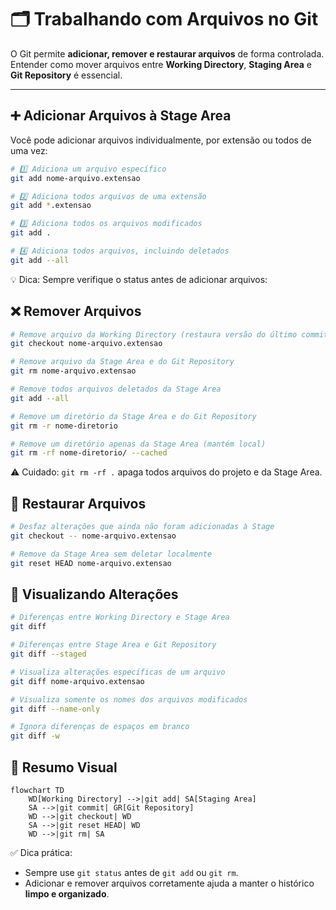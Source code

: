 # 🗂️ Trabalhando com Arquivos no Git

O Git permite **adicionar, remover e restaurar arquivos** de forma controlada.  
Entender como mover arquivos entre **Working Directory**, **Staging Area** e **Git Repository** é essencial.

---

## ➕ Adicionar Arquivos à Stage Area

Você pode adicionar arquivos individualmente, por extensão ou todos de uma vez:

```bash
# 1️⃣ Adiciona um arquivo específico
git add nome-arquivo.extensao

# 2️⃣ Adiciona todos arquivos de uma extensão
git add *.extensao

# 3️⃣ Adiciona todos os arquivos modificados
git add .

# 4️⃣ Adiciona todos arquivos, incluindo deletados
git add --all
```
💡 Dica: Sempre verifique o status antes de adicionar arquivos:

## ❌ Remover Arquivos

```bash
# Remove arquivo da Working Directory (restaura versão do último commit)
git checkout nome-arquivo.extensao

# Remove arquivo da Stage Area e do Git Repository
git rm nome-arquivo.extensao

# Remove todos arquivos deletados da Stage Area
git add --all

# Remove um diretório da Stage Area e do Git Repository
git rm -r nome-diretorio

# Remove um diretório apenas da Stage Area (mantém local)
git rm -rf nome-diretorio/ --cached
```
⚠️ Cuidado: `git rm -rf .` apaga todos arquivos do projeto e da Stage Area.

## 🔄 Restaurar Arquivos
```bash
# Desfaz alterações que ainda não foram adicionadas à Stage
git checkout -- nome-arquivo.extensao

# Remove da Stage Area sem deletar localmente
git reset HEAD nome-arquivo.extensao
```

## 📌 Visualizando Alterações
```bash
# Diferenças entre Working Directory e Stage Area
git diff

# Diferenças entre Stage Area e Git Repository
git diff --staged

# Visualiza alterações específicas de um arquivo
git diff nome-arquivo.extensao

# Visualiza somente os nomes dos arquivos modificados
git diff --name-only

# Ignora diferenças de espaços em branco
git diff -w
```

## 🎯 Resumo Visual
```mermaid
flowchart TD
    WD[Working Directory] -->|git add| SA[Staging Area]
    SA -->|git commit| GR[Git Repository]
    WD -->|git checkout| WD
    SA -->|git reset HEAD| WD
    WD -->|git rm| SA
```

✅ Dica prática:
- Sempre use `git status` antes de `git add` ou `git rm`.
- Adicionar e remover arquivos corretamente ajuda a manter o histórico **limpo e organizado**.
